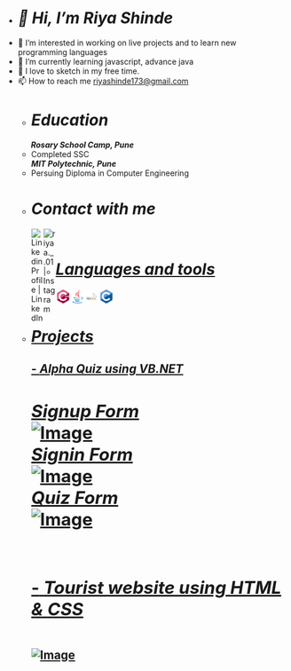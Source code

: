 + <h1> <i>👋 Hi, I’m Riya Shinde</i>
- 👀 I’m interested in working on live projects and to learn new programming languages
- 🌱 I’m currently learning javascript, advance java
- 🎨 I love to sketch in my free time.
- 📫 How to reach me riyashinde173@gmail.com
  + <h1><i>Education</h1></i>
  <b> <i>&nbsp;&nbsp;&nbsp;&nbsp;&nbsp;&nbsp; Rosary School Camp, Pune</i></b><br>
   - Completed SSC <br>
  <b> <i> MIT Polytechnic, Pune</i></b><br>
   - Persuing Diploma in Computer Engineering <br>
   <ul>
      <li><h1><i>Contact with me</h1></i>
  <a href="https://www.linkedin.com/in/riya-shinde-9b5bb01bb" target="blank">
  <img align="left" alt="Linkedin Profile | LinkedIn" width="22px" src="https://cdn.jsdelivr.net/npm/simple-icons@v3/icons/linkedin.svg" />
<a href="https://www.instagram.com/riyaa._.01/" target="blank">
<img align="left" alt="riyaa._.01| Instagram" width="22px" src="https://cdn.jsdelivr.net/npm/simple-icons@v3/icons/instagram.svg" /> <br>
  <ul>
      <li><h1><i>Languages and tools</h1></i>
<img align=left; alt="C-language" width="26px" src="https://raw.githubusercontent.com/devicons/devicon/master/icons/c/c-original.svg" />
<img align="left" alt="C++" width="26px" src="https://raw.githubusercontent.com/devicons/devicon/master/icons/cplusplus/cplusplus-original.svg" />
<img align="left" alt="Java" width="26px" src="https://raw.githubusercontent.com/devicons/devicon/master/icons/java/java-original.svg" />
<img align="left" alt="MySQL" width="26px" src="https://raw.githubusercontent.com/github/explore/80688e429a7d4ef2fca1e82350fe8e3517d3494d/topics/mysql/mysql.png" />
      <li><h1><i>Projects</h1></i>
      <h2>- <b> <i> Alpha Quiz using VB.NET<h2></i></b>
        <b> <i> Signup Form</b></i><br>
        <img align=left; alt="Image" width="500px" " src="https://user-images.githubusercontent.com/93462095/139593715-75776cf5-6a40-42b6-8139-71ccb0314e00.jpeg" /><br>
        <b> <i> Signin Form</b></i><br>                                                                                                               
        <img align=left; alt="Image"width="500px" " src="https://user-images.githubusercontent.com/93462095/139593730-08ab2a52-1055-439c-b933-2a6f3b272fa9.jpeg" /><br>
        <b> <i> Quiz Form</b></i><br>  
<img align=left; alt="Image"width="500px" " src="https://user-images.githubusercontent.com/93462095/139593743-97050747-b571-4e3d-8d0d-3c57c54eb7c1.jpeg" /><br>  
                                                                                                                                           <br>
        <h2>-<b> <i> Tourist website using HTML & CSS</h2></i></b><br>
       <img align=left; alt="Image"width="500px" " src="https://user-images.githubusercontent.com/93462095/139594539-c1ff86e5-b653-4ac3-8667-9ff6bbc20653.png" />

     

<!---
riyashinde203/riyashinde203 is a ✨ special ✨ repository because its `README.md` (this file) appears on your GitHub profile.
You can click the Preview link to take a look at your changes.
--->
